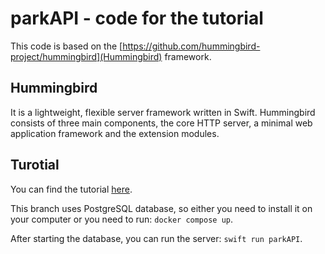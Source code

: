# parkAPI - code for the tutorial
This code is based on the [https://github.com/hummingbird-project/hummingbird](Hummingbird) framework.

## Hummingbird
It is a lightweight, flexible server framework written in Swift. Hummingbird consists of three main components, the core HTTP server, a minimal web application framework and the extension modules.

## Turotial
You can find the tutorial [here](https://kicsipixel.github.io/posts/2023/2023-06-07-postgresql/).

This branch uses PostgreSQL database, so either you need to install it on your computer or you need to run: ```docker compose up```.

After starting the database, you can run the server: ```swift run parkAPI```.
